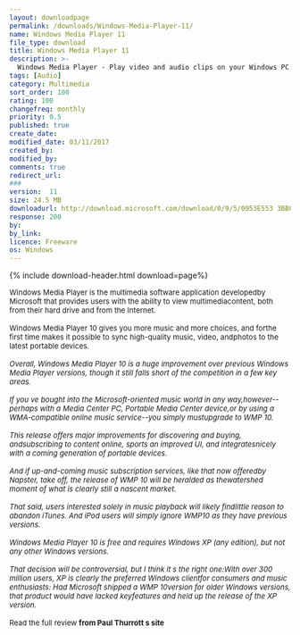 ```yaml
---
layout: downloadpage
permalink: /downloads/Windows-Media-Player-11/
name: Windows Media Player 11
file_type: download
title: Windows Media Player 11
description: >-
  Windows Media Player - Play video and audio clips on your Windows PC
tags: [Audio]
category: Multimedia
sort_order: 100
rating: 100
changefreq: monthly
priority: 0.5
published: true
create_date: 
modified_date: 03/11/2017
created_by: 
modified_by: 
comments: true
redirect_url: 
### 
version:  11
size: 24.5 MB
downloadurl: http://download.microsoft.com/download/0/9/5/0953E553 3BB6 44B1 8973 106F1B7E5049/wmp11 windowsxp x86 enu.exe
response: 200
by: 
by_link: 
licence: Freeware
os: Windows
---
```


{% include download-header.html download=page%}

<p style="fix-download-text !important">
<p><font size="2"><p>Windows Media Player is the multimedia software application developedby Microsoft that provides users with the ability to view multimediacontent, both from their hard drive and from the Internet. <br />
<br />
Windows Media Player 10 gives you more music and more choices, and forthe first time makes it possible to sync high-quality music, video, andphotos to the latest portable devices.<br />
<br />
<em>Overall, Windows Media Player 10 is a huge improvement over previous Windows Media Player versions, though </em><em>it still falls short of the competition in a few key areas. <br />
<br />
If you ve bought into the Microsoft-oriented music world in any way,however--perhaps with a Media Center PC, Portable Media Center device,or by using a WMA-compatible online music service--you simply mustupgrade to WMP 10. <br />
<br />
This release offers major improvements for discovering and buying, andsubscribing to content online, sports an improved UI, and integratesnicely with a coming generation of portable devices. <br />
<br />
And if up-and-coming music subscription services, like that now offeredby Napster, take off, the release of WMP 10 will be heralded as thewatershed moment of what is clearly still a nascent market. <br />
<br />
That said, users interested solely in music playback will likely findlittle reason to abandon iTunes. And iPod users will simply ignore WMP10 as they have previous versions.<br />
<br />
Windows Media Player 10 is free and requires Windows XP (any edition), but not any other Windows versions. <br />
<br />
That decision will be controversial, but I think it s the right one:With over 300 million users, XP is clearly the preferred Windows clientfor consumers and music enthusiasts: Had Microsoft shipped a WMP 10version for older Windows versions, that product would have lacked keyfeatures and held up the release of the XP version.</em><br />
<br />
Read the full review <strong>from Paul Thurrott s site</strong></a></p></p></p>
